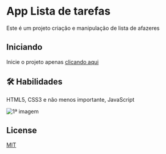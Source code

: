 # App Lista de tarefas

Este é um projeto criação e manipulação de lista de afazeres

## Iniciando

Inicie o projeto apenas  [clicando aqui](https://app-tarefas-bice.vercel.app/)



## 🛠 Habilidades
HTML5, CSS3 e não menos importante, JavaScript

![1ª imagem](https://user-images.githubusercontent.com/37091987/154868838-00f0af9c-6042-4aaa-adf6-0118c71cce7c.jpg)
## License

[MIT](https://choosealicense.com/licenses/mit/)

